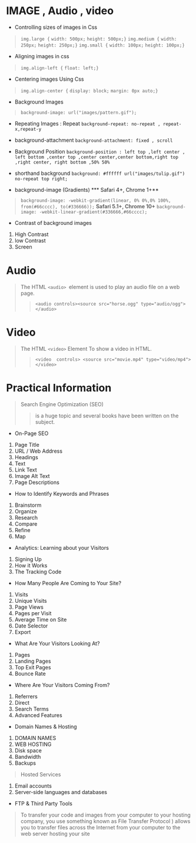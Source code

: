 # IMAGE , Audio , video

- Controlling sizes of images in Css
> `img.large {`
`width: 500px;`
`height: 500px;}`
`img.medium {`
`width: 250px;`
`height: 250px;}`
`img.small {`
`width: 100px;`
`height: 100px;}`

- Aligning images in css
> `img.align-left {`
`float: left;}`

- Centering images Using Css
> `img.align-center {`
`display: block;`
`margin: 0px auto;}`

- Background Images
> `background-image: url("images/pattern.gif");`

- Repeating Images : Repeat `background-repeat: no-repeat , repeat-x,repeat-y`
- background-attachment `background-attachment: fixed , scroll`
- Background Position `background-position : left top ,left center , left bottom ,center top ,center center,center bottom,right top ,right center, right bottom ,50% 50%` 
- shorthand background `background: #ffffff url("images/tulip.gif") no-repeat top right;`

- background-image (Gradients)
*** Safari 4+, Chrome 1+**
> `background-image: -webkit-gradient(linear, 0% 0%,0% 100%, from(#66cccc), to(#336666));`
**Safari 5.1+, Chrome 10+**
`background-image: -webkit-linear-gradient(#336666,#66cccc); `

- Contrast of background images
1. High Contrast
2. low Contrast
3. Screen


[comment]: <> (use controls)

# Audio 
>The HTML `<audio> `element is used to play an audio file on a web page.
>> `<audio controls><source src="horse.ogg" type="audio/ogg"></audio>`
# Video
> The HTML `<video>` Element To show a video in HTML.
>> `<video  controls> <source src="movie.mp4" type="video/mp4"></video>`

# Practical Information
> Search Engine Optimization (SEO)
>>  is a huge topic and several books have been written on the subject.

- On-Page SEO
1. Page Title
2. URL / Web Address
3. Headings
4. Text
5. Link Text
6. Image Alt Text
7. Page Descriptions

- How to Identify Keywords and Phrases
1. Brainstorm
2. Organize
3. Research
4. Compare
5. Refine
6. Map

- Analytics: Learning about your Visitors
1. Signing Up
2. How it Works
3. The Tracking Code


- How Many People Are Coming to Your Site?
1. Visits
2. Unique Visits
3. Page Views
4. Pages per Visit
5. Average Time on Site
6. Date Selector
7. Export

- What Are Your Visitors Looking At?
1. Pages
2. Landing Pages
3. Top Exit Pages
4. Bounce Rate

- Where Are Your Visitors Coming From?
1. Referrers
2. Direct
3. Search Terms
4. Advanced Features

- Domain Names & Hosting
1. DOMAIN NAMES 
2. WEB HOSTING
3. Disk space
4. Bandwidth
5. Backups

> Hosted Services
1. Email accounts
2. Server-side languages and  databases

- FTP & Third Party Tools
> To transfer your code and images from your computer to your hosting company, you use something known as File Transfer Protocol
> ) allows
you to transfer files across the Internet from your computer to the web server hosting your site








